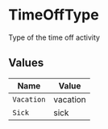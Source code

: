 # TimeOffType

Type of the time off activity


## Values

| Name       | Value      |
| ---------- | ---------- |
| `Vacation` | vacation   |
| `Sick`     | sick       |